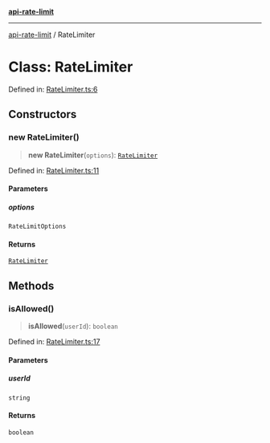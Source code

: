[**api-rate-limit**](../README.md)

***

[api-rate-limit](../globals.md) / RateLimiter

# Class: RateLimiter

Defined in: [RateLimiter.ts:6](https://github.com/The-Node-Forge/api-rate-limit/blob/27461bb116b45b7bfe4ba40bd7b5279fc762fad7/src/RateLimiter.ts#L6)

## Constructors

### new RateLimiter()

> **new RateLimiter**(`options`): [`RateLimiter`](RateLimiter.md)

Defined in: [RateLimiter.ts:11](https://github.com/The-Node-Forge/api-rate-limit/blob/27461bb116b45b7bfe4ba40bd7b5279fc762fad7/src/RateLimiter.ts#L11)

#### Parameters

##### options

`RateLimitOptions`

#### Returns

[`RateLimiter`](RateLimiter.md)

## Methods

### isAllowed()

> **isAllowed**(`userId`): `boolean`

Defined in: [RateLimiter.ts:17](https://github.com/The-Node-Forge/api-rate-limit/blob/27461bb116b45b7bfe4ba40bd7b5279fc762fad7/src/RateLimiter.ts#L17)

#### Parameters

##### userId

`string`

#### Returns

`boolean`
